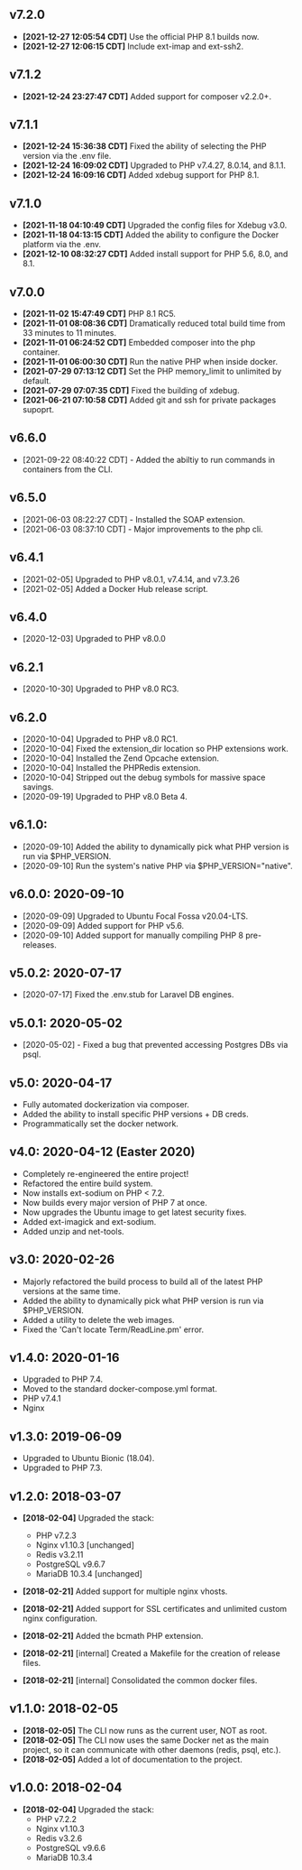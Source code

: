 ## v7.2.0
* **[2021-12-27 12:05:54 CDT]** Use the official PHP 8.1 builds now.
* **[2021-12-27 12:06:15 CDT]** Include ext-imap and ext-ssh2.

## v7.1.2
* **[2021-12-24 23:27:47 CDT]** Added support for composer v2.2.0+.

## v7.1.1
* **[2021-12-24 15:36:38 CDT]** Fixed the ability of selecting the PHP version via the .env file.
* **[2021-12-24 16:09:02 CDT]** Upgraded to PHP v7.4.27, 8.0.14, and 8.1.1.
* **[2021-12-24 16:09:16 CDT]** Added xdebug support for PHP 8.1.

## v7.1.0
* **[2021-11-18 04:10:49 CDT]** Upgraded the config files for Xdebug v3.0.
* **[2021-11-18 04:13:15 CDT]** Added the ability to configure the Docker platform via the .env.
* **[2021-12-10 08:32:27 CDT]** Added install support for PHP 5.6, 8.0, and 8.1.

## v7.0.0
* **[2021-11-02 15:47:49 CDT]** PHP 8.1 RC5.
* **[2021-11-01 08:08:36 CDT]** Dramatically reduced total build time from 33 minutes to 11 minutes.
* **[2021-11-01 06:24:52 CDT]** Embedded composer into the php container.
* **[2021-11-01 06:00:30 CDT]** Run the native PHP when inside docker.
* **[2021-07-29 07:13:12 CDT]** Set the PHP memory_limit to unlimited by default.
* **[2021-07-29 07:07:35 CDT]** Fixed the building of xdebug.
* **[2021-06-21 07:10:58 CDT]** Added git and ssh for private packages supoprt.

## v6.6.0
* [2021-09-22 08:40:22 CDT] - Added the abiltiy to run commands in containers from the CLI.

## v6.5.0
* [2021-06-03 08:22:27 CDT] - Installed the SOAP extension.
* [2021-06-03 08:37:10 CDT] - Major improvements to the php cli.

## v6.4.1
* [2021-02-05] Upgraded to PHP v8.0.1, v7.4.14, and v7.3.26
* [2021-02-05] Added a Docker Hub release script.

## v6.4.0
* [2020-12-03] Upgraded to PHP v8.0.0

## v6.2.1

* [2020-10-30] Upgraded to PHP v8.0 RC3.

## v6.2.0

* [2020-10-04] Upgraded to PHP v8.0 RC1.
* [2020-10-04] Fixed the extension_dir location so PHP extensions work.
* [2020-10-04] Installed the Zend Opcache extension.
* [2020-10-04] Installed the PHPRedis extension.
* [2020-10-04] Stripped out the debug symbols for massive space savings.
* [2020-09-19] Upgraded to PHP v8.0 Beta 4.

## v6.1.0: 

 * [2020-09-10] Added the ability to dynamically pick what PHP version is run via $PHP_VERSION.
 * [2020-09-10] Run the system's native PHP via $PHP_VERSION="native".

## v6.0.0: 2020-09-10

 * [2020-09-09] Upgraded to Ubuntu Focal Fossa v20.04-LTS.
 * [2020-09-09] Added support for PHP v5.6.
 * [2020-09-10] Added support for manually compiling PHP 8 pre-releases.

## v5.0.2: 2020-07-17
 * [2020-07-17] Fixed the .env.stub for Laravel DB engines.
 
## v5.0.1: 2020-05-02
 * [2020-05-02] - Fixed a bug that prevented accessing Postgres DBs via psql.

## v5.0: 2020-04-17
 * Fully automated dockerization via composer.
 * Added the ability to install specific PHP versions + DB creds.
 * Programmatically set the docker network.

## v4.0: 2020-04-12 (Easter 2020)
 * Completely re-engineered the entire project!
 * Refactored the entire build system.
 * Now installs ext-sodium on PHP < 7.2.
 * Now builds every major version of PHP 7 at once.
 * Now upgrades the Ubuntu image to get latest security fixes.
 * Added ext-imagick and ext-sodium.
 * Added unzip and net-tools.

## v3.0: 2020-02-26
 * Majorly refactored the build process to build all of the latest PHP versions 
   at the same time.
 * Added the ability to dynamically pick what PHP version is run via $PHP_VERSION.
 * Added a utility to delete the web images.
 * Fixed the 'Can't locate Term/ReadLine.pm' error.

## v1.4.0: 2020-01-16
 * Upgraded to PHP 7.4.
 * Moved to the standard docker-compose.yml format.
 * PHP v7.4.1
 * Nginx

## v1.3.0: 2019-06-09
 * Upgraded to Ubuntu Bionic (18.04).
 * Upgraded to PHP 7.3.

## v1.2.0: 2018-03-07
* **[2018-02-04]** Upgraded the stack:
  * PHP v7.2.3
  * Nginx v1.10.3 [unchanged]
  * Redis v3.2.11
  * PostgreSQL v9.6.7
  * MariaDB 10.3.4 [unchanged]

* **[2018-02-21]** Added support for multiple nginx vhosts.
* **[2018-02-21]** Added support for SSL certificates and unlimited custom 
                   nginx configuration.
* **[2018-02-21]** Added the bcmath PHP extension.
* **[2018-02-21]** [internal] Created a Makefile for the creation of release files.
* **[2018-02-21]** [internal] Consolidated the common docker files.

## v1.1.0: 2018-02-05

* **[2018-02-05]** The CLI now runs as the current user, NOT as root.
* **[2018-02-05]** The CLI now uses the same Docker net as the main project,
                   so it can communicate with other daemons (redis, psql, etc.).
* **[2018-02-05]** Added a lot of documentation to the project.

## v1.0.0: 2018-02-04

* **[2018-02-04]** Upgraded the stack:
  * PHP v7.2.2
  * Nginx v1.10.3
  * Redis v3.2.6
  * PostgreSQL v9.6.6
  * MariaDB 10.3.4

